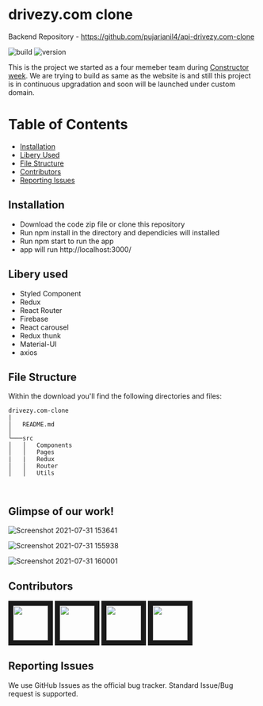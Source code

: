 # drivezy.com clone

Backend Repository - https://github.com/pujarianil4/api-drivezy.com-clone

![build](https://img.shields.io/travis/USER/REPO.svg) ![version](https://img.shields.io/badge/version-1.0.0-blue.svg)  
<!--- ![Product Presentation Image](public/cover.png) --> 
This is the project we started as a four memeber team  during [Constructor week](https://www.indiegogo.com/about/what-we-do). We are trying to build as same as the website is and  still this project is in continuous upgradation and soon will be launched under custom domain.
# Table of Contents

* [Installation](#installation)
* [Libery Used](#file-structure)
* [File Structure](#file-structure)
* [Contributors](#contributors)
* [Reporting Issues](#reporting-issues)


## Installation

* Download the code zip file or clone this repository
* Run npm install in the directory and dependicies will installed
* Run npm start to run the app
* app will run http://localhost:3000/

## Libery used

* Styled Component
* Redux
* React Router
* Firebase
* React carousel
* Redux thunk
* Material-UI
* axios

## File Structure

Within the download you'll find the following directories and files:

```
drivezy.com-clone
|
│   README.md 
│
└───src
│   │   Components
│   │   Pages
|   |   Redux
│   │   Router
│   │   Utils

    

```  

## Glimpse of our work!


![Screenshot 2021-07-31 153641](https://user-images.githubusercontent.com/77038659/127737151-60886ad5-78e4-4e0c-a246-ce84b9471c08.png)




![Screenshot 2021-07-31 155938](https://user-images.githubusercontent.com/77038659/127737155-d2860436-f951-402c-ade5-148f4cafdf72.png)




![Screenshot 2021-07-31 160001](https://user-images.githubusercontent.com/77038659/127737160-ad38ac6b-2a64-4e1d-93e4-9ce89a93b081.png)



## Contributors

<a href="../../../../AbhishekSardagi" target="_blank"><img src="https://avatars.githubusercontent.com/u/77039147?v=4"  width="70" height="70" border="10" /></a> 
<a href="../../../../surya-sd" target="_blank"><img src="https://avatars.githubusercontent.com/u/77038659?v=4"  width="70" height="70" border="10" /></a>
<a href="../../../../pujarianil4" target="_blank"><img src="https://avatars.githubusercontent.com/u/77036516?v=4"  width="70" height="70" border="10" /></a> 
<a href="../../../../nilpatil7744" target="_blank"><img src="https://avatars.githubusercontent.com/u/77038652?v=4"  width="70" height="70" border="10" /></a>

## Reporting Issues

We use GitHub Issues as the official bug tracker. Standard Issue/Bug request is supported.
